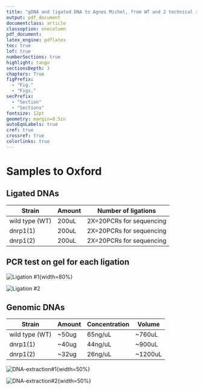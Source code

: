 ```yaml
---
title: "gDNA and ligated DNA to Agnes Michel, from WT and 2 technical replicates of dnrp1"
output: pdf_document
documentclass: article
classoption: onecolumn
pdf_document:
latex_engine: pdflatex
toc: true
lof: true
numberSections: true
highlight: tango
sectionsDepth: 3
chapters: True
figPrefix:
  - "Fig."
  - "Figs."
secPrefix:
  - "Section"
  - "Sections"
fontsize: 12pt
geometry: margin=0.5in
autoEqnLabels: true
cref: true
crossref: true
colorlinks: true
---
```


# Samples to Oxford

## Ligated DNAs

| Strain 	| Amount 	| Number of ligations 	|
|-	|-	|-	|
| wild type (WT) 	| 200uL 	| 2X=20PCRs for sequencing 	|
| dnrp1(1) 	| 200uL 	| 2X=20PCRs for sequencing 	|
| dnrp1(2) 	| 200uL 	| 2X=20PCRs for sequencing 	|

## PCR test on gel for each ligation

![Ligation #1 ](../images/24102020-all-strains-50ul-PCR-succesful2sequencing.png){width=80%}


![Ligation #2 ](../images/02122020-all-strains-50ul-PCR-test-Agnes-01.png)

## Genomic DNAs

| Strain 	| Amount 	| Concentration 	| Volume 	|
|-	|-	|-	|-	|
| wild type (WT) 	| ~50ug 	| 65ng/uL 	| ~760uL 	|
| dnrp1(1) 	| ~40ug 	| 44ng/uL 	| ~900uL 	|
| dnrp1(2) 	| ~32ug 	| 26ng/uL 	| ~1200uL 	|

![DNA-extraction#1](../images/15102020-new-dna-extraction.png){width=50%}

![DNA-extraction#2](../images/02122020-DNA-extraction-sample-II-for-Agnes-02.png){width=50%}